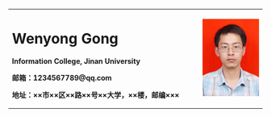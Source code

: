 <table border="0">
  <tr>
    <td width="75%">
      <h1>Wenyong Gong</h1>
      <p><b>Information College, Jinan University</b></p>
      <p><b>邮箱：1234567789@qq.com</b></p>
      <p><b>地址：××市××区××路××号××大学，××楼，邮编×××</b></p>
    </td>
    <td width="25%">
      <img src="/gongwenyong.jpg" width="100%">      
    </td>
  </tr>
</table>
